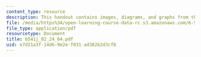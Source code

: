 ```yaml
---
content_type: resource
description: This handout contains images, diagrams, and graphs from the course textbook.
file: /media/https%3A/open-learning-course-data-rc.s3.amazonaws.com/6-541j-speech-communication-spring-2004/e7d21a3f14d69e2ef031ad382b2d3cf8_6541j_02_24_04.pdf
file_type: application/pdf
resourcetype: Document
title: 6541j_02_24_04.pdf
uid: e7d21a3f-14d6-9e2e-f031-ad382b2d3cf8
---
```

